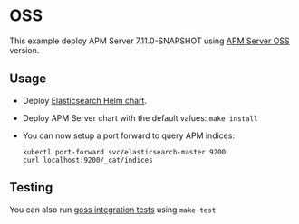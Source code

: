 # OSS

This example deploy APM Server 7.11.0-SNAPSHOT using [APM Server OSS][] version.


## Usage

* Deploy [Elasticsearch Helm chart][].

* Deploy APM Server chart with the default values: `make install`

* You can now setup a port forward to query APM indices:

  ```
  kubectl port-forward svc/elasticsearch-master 9200
  curl localhost:9200/_cat/indices
  ```


## Testing

You can also run [goss integration tests][] using `make test`


[apm server oss]: https://www.elastic.co/downloads/apm-oss
[elasticsearch helm chart]: https://github.com/elastic/helm-charts/tree/7.11/elasticsearch/examples/default/
[goss integration tests]: https://github.com/elastic/helm-charts/tree/7.11/apm-server/examples/oss/test/goss.yaml
